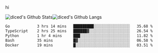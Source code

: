 hi

<img align="center" style="padding:0" src="https://github-readme-stats-diced.vercel.app/api?username=diced&show_icons=true&count_private=true&include_all_commits=true&hide=contribs&hide_border=true&hide_title=true&hide_border=true&theme=transparent" alt="diced's Github Stats"><img align="center" style="padding:0" src="https://github-readme-stats-diced.vercel.app/api/top-langs/?username=diced&layout=compact&hide_border=true&theme=transparent" alt="diced's Github Langs">

<!--START_SECTION:waka-->

```txt
Go            3 hrs 14 mins   █████████░░░░░░░░░░░░░░░░   35.68 %
TypeScript    2 hrs 25 mins   ██████▓░░░░░░░░░░░░░░░░░░   26.54 %
Python        1 hr 4 mins     ███░░░░░░░░░░░░░░░░░░░░░░   11.82 %
Bash          35 mins         █▓░░░░░░░░░░░░░░░░░░░░░░░   06.58 %
Docker        19 mins         █░░░░░░░░░░░░░░░░░░░░░░░░   03.51 %
```

<!--END_SECTION:waka-->
